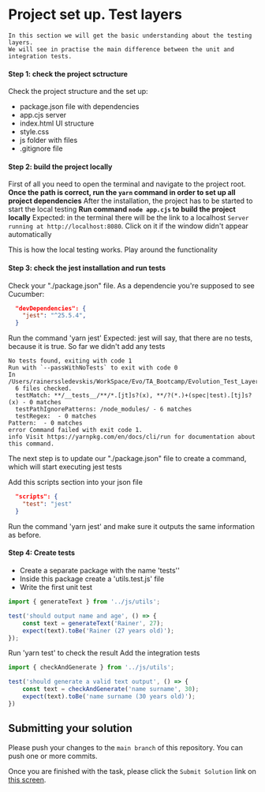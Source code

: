 # Project set up. Test layers

```text
In this section we will get the basic understanding about the testing layers.
We will see in practise the main difference between the unit and integration tests.
```
#### Step 1: check the project sctructure

Check the project structure and the set up:
- package.json file with dependencies
- app.cjs server
- index.html UI structure
- style.css
- js folder with files
- .gitignore file

#### Step 2: build the project locally

First of all you need to open the terminal and navigate to the project root.
**Once the path is correct, run the `yarn` command in order to set up all project dependencies**
After the installation, the project has to be started to start the local testing
**Run command `node app.cjs` to build the project locally**
Expected: in the terminal there will be the link to a localhost `Server running at http://localhost:8080`. Click on it if the window didn't appear automatically

This is how the local testing works. Play around the functionality

#### Step 3: check the jest installation and run tests

Check your "./package.json" file. As a dependencie you're supposed to see Cucumber:

```json
  "devDependencies": {
    "jest": "^25.5.4",
  }
```


Run the command 'yarn jest'
Expected: jest will say, that there are no tests, because it is true. So far we didn't add any tests

```text
No tests found, exiting with code 1
Run with `--passWithNoTests` to exit with code 0
In /Users/rainerssledevskis/WorkSpace/Evo/TA_Bootcamp/Evolution_Test_Layers_Bootcamp_Task_TypeScript
  6 files checked.
  testMatch: **/__tests__/**/*.[jt]s?(x), **/?(*.)+(spec|test).[tj]s?(x) - 0 matches
  testPathIgnorePatterns: /node_modules/ - 6 matches
  testRegex:  - 0 matches
Pattern:  - 0 matches
error Command failed with exit code 1.
info Visit https://yarnpkg.com/en/docs/cli/run for documentation about this command.
```
The next step is to update our "./package.json" file to create a command, which will start executing jest tests

Add this scripts section into your json file

```json
  "scripts": {
    "test": "jest"
  }
```
Run the command 'yarn jest' and make sure it outputs the same information as before. 

#### Step 4: Create tests

- Create a separate package with the name 'tests''
- Inside this package create a 'utils.test.js' file
- Write the first unit test

```javascript
import { generateText } from '../js/utils';

test('should output name and age', () => {
    const text = generateText('Rainer', 27);
    expect(text).toBe('Rainer (27 years old)');
});
```
Run 'yarn test' to check the result
Add the integration tests

```javascript
import { checkAndGenerate } from '../js/utils';

test('should generate a valid text output', () => {
    const text = checkAndGenerate('name surname', 30);
    expect(text).toBe('name surname (30 years old)');
})
```

## Submitting your solution

Please push your changes to the `main branch` of this repository. You can push one or more commits. <br>

Once you are finished with the task, please click the `Submit Solution` link on <a href="https://app.codescreen.com/candidate/7c6a6301-ba58-4dcd-8007-5dc039b9846b" target="_blank">this screen</a>.